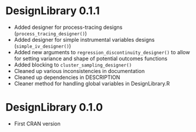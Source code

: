 # DesignLibrary 0.1.1

* Added designer for process-tracing designs (`process_tracing_designer()`)
* Added designer for simple instrumental variables designs (`simple_iv_designer()`)
* Added new arguments to `regression_discontinuity_designer()` to allow for setting variance and shape of potential outcomes functions
* Added blocking to `cluster_sampling_designer()`
* Cleaned up various inconsistencies in documentation
* Cleaned up dependencies in DESCRIPTION
* Cleaner method for handling global variables in DesignLibrary.R

# DesignLibrary 0.1.0

* First CRAN version
